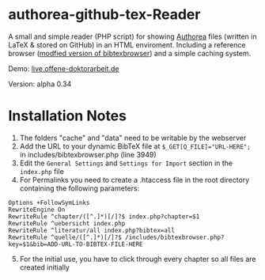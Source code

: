 # authorea-github-tex-Reader

A small and simple reader (PHP script) for showing [Authorea](http://authorea.com) files (written in LaTeX & stored on GitHub) in an HTML enviroment. Including a reference browser ([modfied version of bibtexbrowser](https://github.com/monperrus/bibtexbrowser/)) and a simple caching system.

Demo: [live.offene-doktorarbeit.de](http://live.offene-doktorarbeit.de)

Version: alpha 0.34

# Installation Notes
1. The folders "cache" and "data" need to be writable by the webserver 
2. Add the URL to your dynamic BibTeX file at `$_GET[Q_FILE]="URL-HERE";` in includes/bibtexbrowser.php (line 3949) 
3. Edit the `General Settings` and `Settings for Import` section in the `index.php` file
4. For Permalinks you need to create a .htaccess file in the root directory containing the following parameters:
```
Options +FollowSymLinks
RewriteEngine On
RewriteRule ^chapter/([^.]*)[/]?$ index.php?chapter=$1
RewriteRule ^uebersicht index.php
RewriteRule ^literatur/all index.php?bibtex=all
RewriteRule ^quelle/([^.]*)[/]?$ /includes/bibtexbrowser.php?key=$1&bib=ADD-URL-TO-BIBTEX-FILE-HERE
```
5. For the initial use, you have to click through every chapter so all files are created initially
